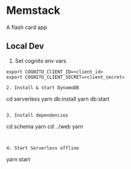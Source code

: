 # Memstack

A flash card app

## Local Dev

1. Set cognito env vars

```
export COGNITO_ClIENT_ID=<client_id>
export COGNITO_CLIENT_SECRET=<client_secret>

2. Install & start DynamoDB

```
cd serverless
yarn db:install
yarn db:start
```

3. Install dependencies

```
cd schema
yarn
cd ../web
yarn
```


4. Start Serverless offline

```
yarn start
```
